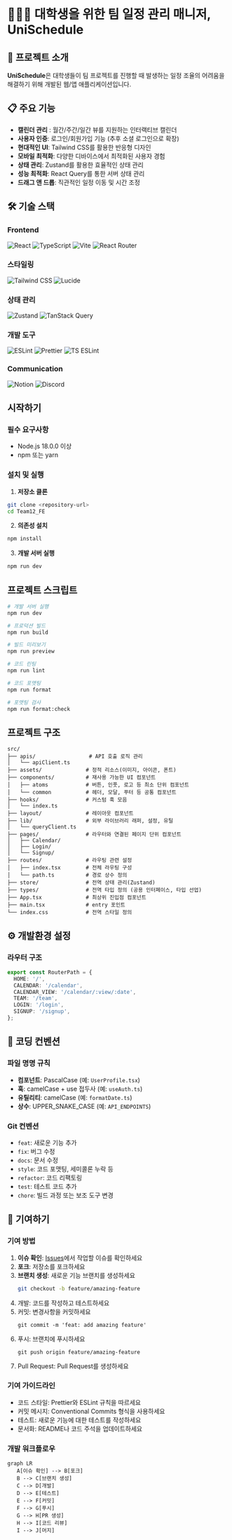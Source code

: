 # 🧑🏻‍💻 대학생을 위한 팀 일정 관리 매니저, UniSchedule

## 🎯 프로젝트 소개

**UniSchedule**은 대학생들이 팀 프로젝트를 진행할 때 발생하는 일정 조율의 어려움을 해결하기 위해 개발된 웹/앱 애플리케이션입니다.

## 📋 주요 기능

- **캘린더 관리** : 월간/주간/일간 뷰를 지원하는 인터랙티브 캘린더
- **사용자 인증**: 로그인/회원가입 기능 (추후 소셜 로그인으로 확장)
- **현대적인 UI**: Tailwind CSS를 활용한 반응형 디자인
- **모바일 최적화**: 다양한 디바이스에서 최적화된 사용자 경험
- **상태 관리**: Zustand를 활용한 효율적인 상태 관리
- **성능 최적화**: React Query를 통한 서버 상태 관리
- **드래그 앤 드롭**: 직관적인 일정 이동 및 시간 조정

## 🛠 기술 스택

### Frontend

![React](https://img.shields.io/badge/React-61DAFB?logo=react&logoColor=black)
![TypeScript](https://img.shields.io/badge/TypeScript-3178C6?logo=typescript&logoColor=white)
![Vite](https://img.shields.io/badge/Vite-646CFF?logo=vite&logoColor=white)
![React Router](https://img.shields.io/badge/React%20Router-CA4245?logo=reactrouter&logoColor=white)

### 스타일링

![Tailwind CSS](https://img.shields.io/badge/Tailwind%20CSS-06B6D4?logo=tailwindcss&logoColor=white)
![Lucide](https://img.shields.io/badge/Lucide-000000?logo=lucide&logoColor=white)

### 상태 관리

![Zustand](https://img.shields.io/badge/Zustand-000000)
![TanStack Query](https://img.shields.io/badge/TanStack%20Query-FF4154?logo=reactquery&logoColor=white)

### 개발 도구

![ESLint](https://img.shields.io/badge/ESLint-4B32C3?logo=eslint&logoColor=white)
![Prettier](https://img.shields.io/badge/Prettier-F7B93E?logo=prettier&logoColor=black)
![TS ESLint](https://img.shields.io/badge/TypeScript%20ESLint-3178C6?logo=typescript&logoColor=white)

### Communication

![Notion](https://img.shields.io/badge/Notion-000000?logo=notion&logoColor=white)
![Discord](https://img.shields.io/badge/Discord-5865F2?logo=discord&logoColor=white)

## 시작하기

### 필수 요구사항

- Node.js 18.0.0 이상
- npm 또는 yarn

### 설치 및 실행

1. **저장소 클론**

```bash
git clone <repository-url>
cd Team12_FE
```

2. **의존성 설치**

```bash
npm install
```

3. **개발 서버 실행**

```bash
npm run dev
```

## 프로젝트 스크립트

```bash
# 개발 서버 실행
npm run dev

# 프로덕션 빌드
npm run build

# 빌드 미리보기
npm run preview

# 코드 린팅
npm run lint

# 코드 포맷팅
npm run format

# 포맷팅 검사
npm run format:check
```

## 프로젝트 구조

```
src/
├── apis/                 # API 호출 로직 관리
│   └── apiClient.ts
├── assets/              # 정적 리소스(이미지, 아이콘, 폰트)
├── components/          # 재사용 가능한 UI 컴포넌트
│   ├── atoms            # 버튼, 인풋, 로고 등 최소 단위 컴포넌트
│   └── common           # 헤더, 모달, 푸터 등 공통 컴포넌트
├── hooks/               # 커스텀 훅 모음
│   └── index.ts
├── layout/              # 레이아웃 컴포넌트
├── lib/                 # 외부 라이브러리 래퍼, 설정, 유틸
│   └── queryClient.ts
├── pages/               # 라우터와 연결된 페이지 단위 컴포넌트
│   ├── Calendar/
│   ├── Login/
│   └── Signup/
├── routes/              # 라우팅 관련 설정
│   ├── index.tsx        # 전체 라우팅 구성
│   └── path.ts          # 경로 상수 정의
├── store/               # 전역 상태 관리(Zustand)
├── types/               # 전역 타입 정의 (공용 인터페이스, 타입 선업)
├── App.tsx              # 최상위 진입점 컴포넌트
├── main.tsx             # entry 포인트
└── index.css            # 전역 스타일 정의
```

## ⚙️ 개발환경 설정

### 라우터 구조

```typescript
export const RouterPath = {
  HOME: '/',
  CALENDAR: '/calendar',
  CALENDAR_VIEW: '/calendar/:view/:date',
  TEAM: '/team',
  LOGIN: '/login',
  SIGNUP: '/signup',
};
```

## 📝 코딩 컨벤션

### 파일 명명 규칙

- **컴포넌트**: PascalCase (예: `UserProfile.tsx`)
- **훅**: camelCase + use 접두사 (예: `useAuth.ts`)
- **유틸리티**: camelCase (예: `formatDate.ts`)
- **상수**: UPPER_SNAKE_CASE (예: `API_ENDPOINTS`)

### Git 컨벤션

- `feat`: 새로운 기능 추가
- `fix`: 버그 수정
- `docs`: 문서 수정
- `style`: 코드 포맷팅, 세미콜론 누락 등
- `refactor`: 코드 리팩토링
- `test`: 테스트 코드 추가
- `chore`: 빌드 과정 또는 보조 도구 변경

## 👥 기여하기

### 기여 방법

1. **이슈 확인**: [Issues](https://github.com/your-username/Team12_FE/issues)에서 작업할 이슈를 확인하세요
2. **포크**: 저장소를 포크하세요
3. **브랜치 생성**: 새로운 기능 브랜치를 생성하세요
   ```bash
   git checkout -b feature/amazing-feature
   ```
4. 개발: 코드를 작성하고 테스트하세요
5. 커밋: 변경사항을 커밋하세요
   ```
   git commit -m 'feat: add amazing feature'
   ```
6. 푸시: 브랜치에 푸시하세요
   ```
   git push origin feature/amazing-feature
   ```
7. Pull Request: Pull Request를 생성하세요

### 기여 가이드라인

- 코드 스타일: Prettier와 ESLint 규칙을 따르세요
- 커밋 메시지: Conventional Commits 형식을 사용하세요
- 테스트: 새로운 기능에 대한 테스트를 작성하세요
- 문서화: README나 코드 주석을 업데이트하세요

### 개발 워크플로우

```
graph LR
   A[이슈 확인] --> B[포크]
   B --> C[브랜치 생성]
   C --> D[개발]
   D --> E[테스트]
   E --> F[커밋]
   F --> G[푸시]
   G --> H[PR 생성]
   H --> I[코드 리뷰]
   I --> J[머지]
```
